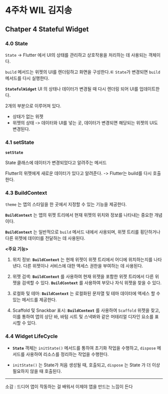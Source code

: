 # 4주차 WIL 김지송

## Chatper 4 Stateful Widget

### 4.0 State

`State` -> Flutter 에서 UI의 상태를 관리하고 상호작용을 처리하는 데 사용되는 객체이다. 

`build` 메서드는 위젯의 UI를 렌더링하고 화면을 구성한다.ㅌ
`State`가 변경되면 `build` 메서드를 다시 실행한다.

**`StatefulWidget`** 
UI 의 상태나 데이터가 변경될 때 다시 렌더링 되어 UI를 업데이트한다.

2개의 부분으로 이루어져 있다.
- 상태가 없는 위젯
- 위젯의 상태 -> 데이터와 UI를 넣는 곳, 데이터가 변경되면 해당되는 위젯의 UI도 변경된다.


### 4.1 setState

**`setState`**

State 클래스에 데이터가 변경되었다고 알려주는 메서드

Flutter의 위젯에게 새로운 데이터가 있다고 알려준다. -> Flutter는 build를 다시 호출한다.

### 4.3 BuildContext

`theme` 는 앱의 스타일을 한 곳에서 지정할 수 있는 기능을 제공한다.

**`BuildContext`** 는 앱의 위젯 트리에서 현재 위젯의 위치와 정보를 나타내는 중요한 개념이다.

**`BuildContext`** 는 일반적으로 `build` 메서드 내에서 사용되며, 위젯 트리를 횡단하거나 다른 위젯에 데이터를 전달하는 데 사용된다.

**<주요 기능>**

1. 위치 정보: **`BuildContext`** 는 현재 위젯이 위젯 트리에서 어디에 위치하는지를 나타낸다. 다른 위젯이나 서비스에 대한 액세스 권한을 부여하는 데 사용된다.

2. 위젯 검색: **`BuildContext`** 를 사용하여 현재 위젯을 포함한 위젯 트리에서 다른 위젯을 검색할 수 있다. **`BuildContext`** 를 사용하여 부모나 자식 위젯을 찾을 수 있다.

3. 로컬화 및 테마: **`BuildContext`** 는 로컬화된 문자열 및 테마 데이터에 액세스 할 수 있는 메서드를 제공한다.

4. Scaffold 및 Snackbar 표시: **`BuildContext`** 를 사용하여 `Scaffold` 위젯을 찾고, 이를 통하여 앱의 상단 바, 바텀 시트 및 스낵봐와 같은 머테리얼 디자인 요소를 표시할 수 있다.


### 4.4 Widget LifeCycle

- **`State`** 객체는 `initState()` 메서드를 통하여 초기화 작업을 수행하고, `dispose` 메서드를 사용하여 리소스를 정리하는 작업을 수행한다.

- `initState()` 는 State가 처음 생성될 때, 호출되고, `dispose` 는 State 가 더 이상 필요하지 않을 때 호출된다.

---
소감 : 드디어 앱이 작동하는 걸 배워서 이제야 앱을 만드는 느낌이 든다

